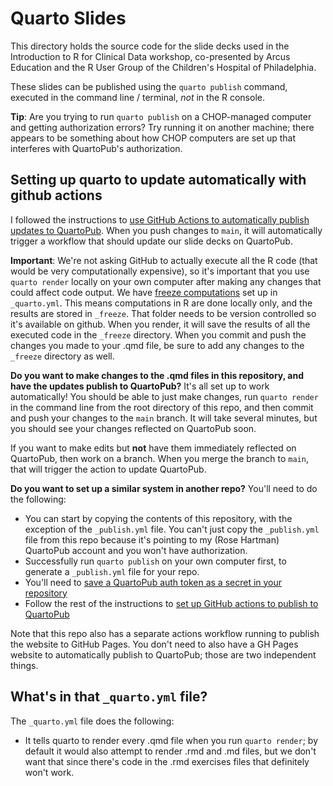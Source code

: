 # Quarto Slides

This directory holds the source code for the slide decks used in the Introduction to R for Clinical Data workshop, co-presented by Arcus Education and the R User Group of the Children's Hospital of Philadelphia.

These slides can be published using the `quarto publish` command, executed in the command line / terminal, *not* in the R console.  

**Tip**: Are you trying to run `quarto publish` on a CHOP-managed computer and getting authorization errors? 
Try running it on another machine; there appears to be something about how CHOP computers are set up that interferes with QuartoPub's authorization. 

## Setting up quarto to update automatically with github actions

I followed the instructions to [use GitHub Actions to automatically publish updates to QuartoPub](https://quarto.org/docs/publishing/quarto-pub.html#github-action). 
When you push changes to `main`, it will automatically trigger a workflow that should update our slide decks on QuartoPub. 

**Important**: We're not asking GitHub to actually execute all the R code (that would be very computationally expensive), so it's important that you use `quarto render` locally on your own computer after making any changes that could affect code output. 
We have [freeze computations](https://quarto.org/docs/publishing/quarto-pub.html#freezing-computations) set up in `_quarto.yml`. 
This means computations in R are done locally only, and the results are stored in `_freeze`. 
That folder needs to be version controlled so it's available on github. 
When you render, it will save the results of all the executed code in the `_freeze` directory. 
When you commit and push the changes you made to your .qmd file, be sure to add any changes to the `_freeze` directory as well. 

**Do you want to make changes to the .qmd files in this repository, and have the updates publish to QuartoPub?** 
It's all set up to work automatically! 
You should be able to just make changes, run `quarto render` in the command line from the root directory of this repo, and then commit and push your changes to the `main` branch. 
It will take several minutes, but you should see your changes reflected on QuartoPub soon.

If you want to make edits but **not** have them immediately reflected on QuartoPub, then work on a branch. 
When you merge the branch to `main`, that will trigger the action to update QuartoPub. 

**Do you want to set up a similar system in another repo?** 
You'll need to do the following: 

- You can start by copying the contents of this repository, with the exception of the `_publish.yml` file. You can't just copy the `_publish.yml` file from this repo because it's pointing to my (Rose Hartman) QuartoPub account and you won't have authorization.
- Successfully run `quarto publish` on your own computer first, to generate a `_publish.yml` file for your repo. 
- You'll need to [save a QuartoPub auth token as a secret in your repository](https://quarto.org/docs/publishing/quarto-pub.html#quarto-pub-credentials)
- Follow the rest of the instructions to [set up GitHub actions to publish to QuartoPub](https://quarto.org/docs/publishing/quarto-pub.html#github-action)

Note that this repo also has a separate actions workflow running to publish the website to GitHub Pages. You don't need to also have a GH Pages website to automatically publish to QuartoPub; those are two independent things. 

## What's in that `_quarto.yml` file?

The `_quarto.yml` file does the following:

- It tells quarto to render every .qmd file when you run `quarto render`; by default it would also attempt to render .rmd and .md files, but we don't want that since there's code in the .rmd exercises files that definitely won't work. 